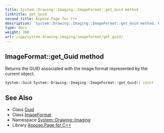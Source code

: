 ```yaml
---
title: System::Drawing::Imaging::ImageFormat::get_Guid method
linktitle: get_Guid
second_title: Aspose.Page for C++
description: 'System::Drawing::Imaging::ImageFormat::get_Guid method. Returns the GUID associated with the image format represented by the current object in C++.'
type: docs
weight: 300
url: /cpp/system.drawing.imaging/imageformat/get_guid/
---
```

## ImageFormat::get_Guid method


Returns the GUID associated with the image format represented by the current object.

```cpp
System::Guid System::Drawing::Imaging::ImageFormat::get_Guid() const
```

## See Also

* Class [Guid](../../../system/guid/)
* Class [ImageFormat](../)
* Namespace [System::Drawing::Imaging](../../)
* Library [Aspose.Page for C++](../../../)

